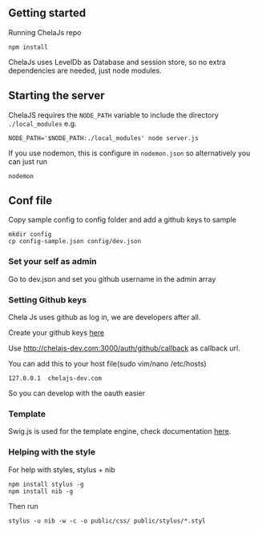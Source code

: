 ## Getting started

Running ChelaJs repo

    npm install

ChelaJs uses LevelDb as Database and session store, so no extra dependencies are needed, just node modules.

## Starting the server

ChelaJS requires the `NODE_PATH` variable to include the directory `./local_modules` e.g.

    NODE_PATH='$NODE_PATH:./local_modules' node server.js

If you use nodemon, this is configure in `nodemon.json` so alternatively you can just run

    nodemon

## Conf file

Copy sample config to config folder and add a github keys to sample

	mkdir config
	cp config-sample.json config/dev.json

### Set your self as admin

Go to dev.json and set you github username in the admin array

### Setting Github keys

Chela Js uses github as log in, we are developers after all.

Create your github keys [here](https://github.com/settings/applications/new)

Use http://chelajs-dev.com:3000/auth/github/callback as callback url.

You can add this to your host file(sudo vim/nano /etc/hosts)

	127.0.0.1  chelajs-dev.com

So you can develop with the oauth easier

### Template

Swig.js is used for the template engine, check documentation [here](http://paularmstrong.github.io/swig/docs/).

### Helping with the style

For help with styles, stylus + nib

	npm install stylus -g
	npm install nib -g

Then run

	stylus -u nib -w -c -o public/css/ public/stylus/*.styl
